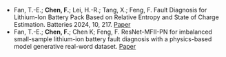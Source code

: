    - Fan, T.-E.; **Chen, F.**; Lei, H.-R.; Tang, X.; Feng, F. Fault Diagnosis for Lithium-Ion Battery Pack Based on Relative Entropy and State of Charge Estimation. Batteries 2024, 10, 217. [Paper](https://doi.org/10.3390/batteries10070217)
   - Fan, T.-E.; **Chen, F.**; Chen K; Feng, F. ResNet-MFII-PN for imbalanced small-sample lithium-ion battery fault diagnosis with a physics-based model generative real-word dataset. [Paper](https://doi.org/10.1016/j.energy.2025.138227)
   
